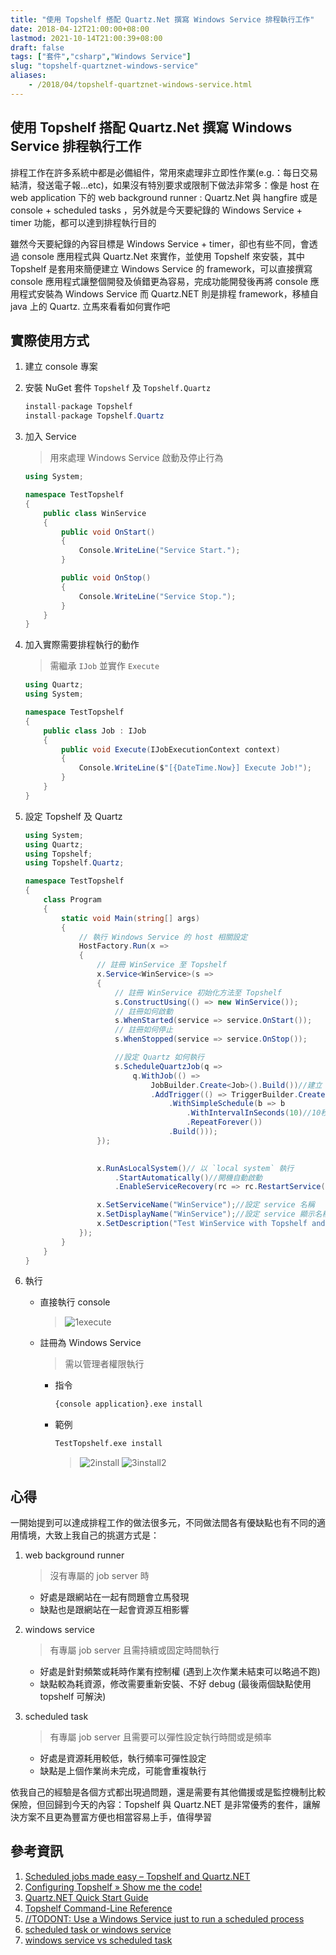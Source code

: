 ```yaml
---
title: "使用 Topshelf 搭配 Quartz.Net 撰寫 Windows Service 排程執行工作"
date: 2018-04-12T21:00:00+08:00
lastmod: 2021-10-14T21:00:39+08:00
draft: false
tags: ["套件","csharp","Windows Service"]
slug: "topshelf-quartznet-windows-service"
aliases:
    - /2018/04/topshelf-quartznet-windows-service.html
---
```

## 使用 Topshelf 搭配 Quartz.Net 撰寫 Windows Service 排程執行工作

排程工作在許多系統中都是必備組件，常用來處理非立即性作業(e.g.：每日交易結清，發送電子報...etc)，如果沒有特別要求或限制下做法非常多：像是 host 在 web application 下的 web background runner : Quartz.Net 與 hangfire 或是 console +  scheduled tasks ，另外就是今天要紀錄的 Windows Service + timer 功能，都可以達到排程執行目的

雖然今天要紀錄的內容目標是 Windows Service + timer，卻也有些不同，會透過 console 應用程式與 Quartz.Net 來實作，並使用 Topshelf 來安裝，其中 Topshelf 是套用來簡便建立 Windows Service 的 framework，可以直接撰寫 console 應用程式讓整個開發及偵錯更為容易，完成功能開發後再將 console 應用程式安裝為 Windows Service 而 Quartz.NET 則是排程 framework，移植自 java 上的 Quartz. 立馬來看看如何實作吧

## 實際使用方式

1. 建立 console 專案
2. 安裝 NuGet 套件 `Topshelf` 及 `Topshelf.Quartz`

    ```cs
    install-package Topshelf  
    install-package Topshelf.Quartz
    ```

3. 加入 Service

    > 用來處理 Windows Service 啟動及停止行為

    ```cs
    using System;

    namespace TestTopshelf
    {
        public class WinService
        {
            public void OnStart()
            {
                Console.WriteLine("Service Start.");
            }
    
            public void OnStop()
            {
                Console.WriteLine("Service Stop.");
            }
        }
    }
    ```

4. 加入實際需要排程執行的動作

    > 需繼承 `IJob` 並實作 `Execute`

    ```cs
    using Quartz;
    using System;
    
    namespace TestTopshelf
    {
        public class Job : IJob
        {
            public void Execute(IJobExecutionContext context)
            {
                Console.WriteLine($"[{DateTime.Now}] Execute Job!");
            }
        }
    }

    ```

5. 設定 Topshelf 及 Quartz

    ```cs
    using System;
    using Quartz;
    using Topshelf;
    using Topshelf.Quartz;
    
    namespace TestTopshelf
    {
        class Program
        {
            static void Main(string[] args)
            {
                // 執行 Windows Service 的 host 相關設定
                HostFactory.Run(x =>
                {
                    // 註冊 WinService 至 Topshelf 
                    x.Service<WinService>(s =>
                    {
                        // 註冊 WinService 初始化方法至 Topshelf 
                        s.ConstructUsing(() => new WinService());
                        // 註冊如何啟動
                        s.WhenStarted(service => service.OnStart());
                        // 註冊如何停止
                        s.WhenStopped(service => service.OnStop());
    
                        //設定 Quartz 如何執行
                        s.ScheduleQuartzJob(q =>
                            q.WithJob(() =>
                                JobBuilder.Create<Job>().Build())//建立 Job
                                .AddTrigger(() => TriggerBuilder.Create()//設定 trigger
                                    .WithSimpleSchedule(b => b
                                        .WithIntervalInSeconds(10)//10秒執行一次
                                        .RepeatForever())
                                    .Build()));
                    });
    
                    
                    x.RunAsLocalSystem()// 以 `local system` 執行
                        .StartAutomatically()//開機自動啟動
                        .EnableServiceRecovery(rc => rc.RestartService(1));//直到錯誤計數重置的天數
    
                    x.SetServiceName("WinService");//設定 service 名稱
                    x.SetDisplayName("WinService");//設定 service 顯示名稱
                    x.SetDescription("Test WinService with Topshelf and Quartz");//設定 service 描述
                });
            }
        }
    }

    ```

6. 執行
    - 直接執行 console

        >![1execute](https://user-images.githubusercontent.com/3851540/38634250-917ed094-3df4-11e8-8b80-592bbf2e72b2.png)

    - 註冊為 Windows Service

        >需以管理者權限執行

        - 指令

            ```cmd
            {console application}.exe install
            ```

        - 範例

            ```cmd
            TestTopshelf.exe install
            ```

            >![2install](https://user-images.githubusercontent.com/3851540/38634251-91b9ddec-3df4-11e8-8990-743513a41131.png)
            >![3install2](https://user-images.githubusercontent.com/3851540/38634252-91f1d5c6-3df4-11e8-99fa-53d43c41519e.png)

## 心得

一開始提到可以達成排程工作的做法很多元，不同做法間各有優缺點也有不同的適用情境，大致上我自己的挑選方式是：

1. web background runner

    >沒有專屬的 job server 時

    - 好處是跟網站在一起有問題會立馬發現
    - 缺點也是跟網站在一起會資源互相影響

2. windows service

    >有專屬 job server 且需持續或固定時間執行

    - 好處是針對頻繁或耗時作業有控制權 (遇到上次作業未結束可以略過不跑)
    - 缺點較為耗資源，修改需要重新安裝、不好 debug (最後兩個缺點使用 topshelf 可解決)

3. scheduled task

    >有專屬 job server 且需要可以彈性設定執行時間或是頻率

    - 好處是資源耗用較低，執行頻率可彈性設定
    - 缺點是上個作業尚未完成，可能會重複執行

依我自己的經驗是各個方式都出現過問題，還是需要有其他備援或是監控機制比較保險，但回歸到今天的內容：Topshelf 與 Quartz.NET 是非常優秀的套件，讓解決方案不且更為豐富方便也相當容易上手，值得學習

## 參考資訊

1. [Scheduled jobs made easy – Topshelf and Quartz.NET](http://www.mpustelak.com/2017/01/scheduled-jobs-made-easy-topshelf-quartz-net/)
2. [Configuring Topshelf » Show me the code!](https://topshelf.readthedocs.io/en/latest/configuration/quickstart.html)
3. [Quartz.NET Quick Start Guide](https://www.quartz-scheduler.net/documentation/quartz-3.x/quick-start.html)
4. [Topshelf Command-Line Reference](http://docs.topshelf-project.com/en/latest/overview/commandline.html)
5. [//TODONT: Use a Windows Service just to run a scheduled process](https://weblogs.asp.net/jongalloway/428303)
6. [scheduled task or windows service](https://stackoverflow.com/questions/1460580/scheduled-task-or-windows-service)
7. [windows service vs scheduled task](https://stackoverflow.com/questions/390307/windows-service-vs-scheduled-task)

